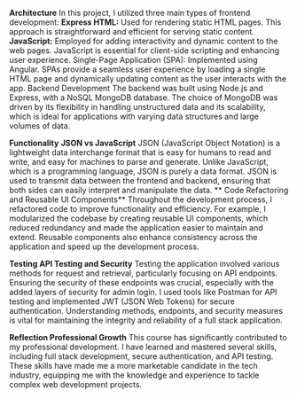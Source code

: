 **Architecture**
In this project, I utilized three main types of frontend development:
**Express HTML:** Used for rendering static HTML pages. This approach is straightforward and efficient for serving static content.
**JavaScript:** Employed for adding interactivity and dynamic content to the web pages. JavaScript is essential for client-side scripting and enhancing user experience.
Single-Page Application (SPA): Implemented using Angular. SPAs provide a seamless user experience by loading a single HTML page and dynamically updating content as the user interacts with the app.
Backend Development
The backend was built using Node.js and Express, with a NoSQL MongoDB database. The choice of MongoDB was driven by its flexibility in handling unstructured data and its scalability, which is ideal for applications with varying data structures and large volumes of data.

**Functionality**
**JSON vs JavaScript**
JSON (JavaScript Object Notation) is a lightweight data interchange format that is easy for humans to read and write, and easy for machines to parse and generate. Unlike JavaScript, which is a programming language, JSON is purely a data format. JSON is used to transmit data between the frontend and backend, ensuring that both sides can easily interpret and manipulate the data.
**
Code Refactoring and Reusable UI Components**
Throughout the development process, I refactored code to improve functionality and efficiency. For example, I modularized the codebase by creating reusable UI components, which reduced redundancy and made the application easier to maintain and extend. Reusable components also enhance consistency across the application and speed up the development process.

**Testing
API Testing and Security**
Testing the application involved various methods for request and retrieval, particularly focusing on API endpoints. Ensuring the security of these endpoints was crucial, especially with the added layers of security for admin login. I used tools like Postman for API testing and implemented JWT (JSON Web Tokens) for secure authentication. Understanding methods, endpoints, and security measures is vital for maintaining the integrity and reliability of a full stack application.

**Reflection
Professional Growth**
This course has significantly contributed to my professional development. I have learned and mastered several skills, including full stack development, secure authentication, and API testing. These skills have made me a more marketable candidate in the tech industry, equipping me with the knowledge and experience to tackle complex web development projects.
